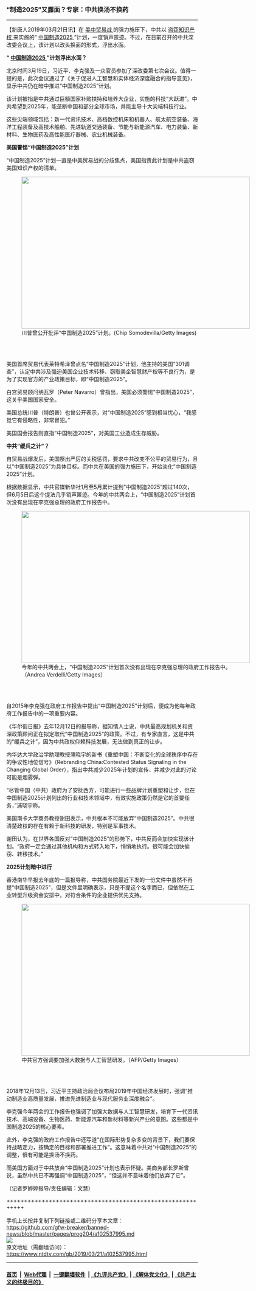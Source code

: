 ### “制造2025”又露面？专家：中共换汤不换药
------------------------

<div class="post_content" itemprop="articleBody">
 <p>
  【新唐人2019年03月21日讯】在
  <a href="https://www.ntdtv.com/gb/美中贸易战.htm">
   美中贸易战
  </a>
  的强力施压下，中共以
  <a href="https://www.ntdtv.com/gb/盗窃知识产权.htm">
   盗窃知识产权
  </a>
  来实施的“
  <a href="https://www.ntdtv.com/gb/中国制造2025.htm">
   中国制造2025
  </a>
  ”计划，一度销声匿迹。不过，在日前召开的中共深改委会议上，该计划以改头换面的形式，浮出水面。
 </p>
 <p>
  <strong>
   “
   <a href="https://www.ntdtv.com/gb/中国制造2025.htm">
    中国制造2025
   </a>
   ”计划浮出水面？
  </strong>
 </p>
 <p>
  北京时间3月19日，习近平、李克强及一众官员参加了深改委第七次会议。值得一提的是，此次会议通过了《关于促进人工智慧和实体经济深度融合的指导意见》，显示中共仍在暗中推进“中国制造2025”计划。
 </p>
 <p>
  该计划被指是中共通过巨额国家补贴扶持和培养大企业，实施的科技“大跃进”。中共希望到2025年，能垄断中国和部分全球市场，并能主导十大尖端科技行业。
 </p>
 <p>
  这些尖端领域包括：新一代资讯技术、高档数控机床和机器人、航太航空装备、海洋工程装备及高技术船舶、先进轨道交通装备、节能与新能源汽车、电力装备、新材料、生物医药及高性能医疗器械、农业机械装备。
 </p>
 <p>
  <strong>
   美国警惕“中国制造2025”计划
  </strong>
 </p>
 <p>
  “中国制造2025”计划一直是中美贸易战的分歧焦点，美国指责此计划是中共盗窃美国知识产权的清单。
 </p>
 <figure class="wp-caption alignnone" id="attachment_102538009" style="width: 600px">
  <img alt="" class="size-medium wp-image-102538009" height="400" src="https://www.ntdtv.com/assets/uploads/2019/03/gettyimages-1137080038-594x594-600x400.jpg" width="600">
   <br/><figcaption class="wp-caption-text">
    川普曾公开批评“中国制造2025”计划。(Chip Somodevilla/Getty Images)
   </figcaption><br/>
  </img>
 </figure><br/>
 <p>
  美国首席贸易代表莱特希泽曾点名“中国制造2025”计划，他主持的美国“301调查”，认定中共涉及强迫美国企业技术转移、窃取美企智慧财产权等不良行为，是为了实现官方的产业政策目标，即“中国制造2025”。
 </p>
 <p>
  白宫贸易顾问纳瓦罗（Peter Navarro）曾指出，美国必须警惕“中国制造2025”，这关乎美国国家安全。
 </p>
 <p>
  美国总统川普（特朗普）也曾公开表示，对“中国制造2025”感到相当忧心，“我感觉它有侵略性，非常冒犯。”
 </p>
 <p>
  美国国会报告则直指“中国制造2025”，对美国工业造成生存威胁。
 </p>
 <p>
  <strong>
   中共“缓兵之计”？
  </strong>
 </p>
 <p>
  自贸易战爆发后，美国祭出严厉的关税惩罚，要求中共改变不公平的贸易行为，且以“中国制造2025”为具体目标。而中共在美国的强力施压下，开始淡化“中国制造2025”计划。
 </p>
 <p>
  根据数据显示，中共官媒新华社1月至5月累计提到“中国制造2025”超过140次，但6月5日后这个提法几乎销声匿迹。今年的中共两会上，“中国制造2025”计划首次没有出现在李克强总理的政府工作报告中。
 </p>
 <figure class="wp-caption alignnone" id="attachment_102538011" style="width: 600px">
  <img alt="" class="size-medium wp-image-102538011" height="400" src="https://www.ntdtv.com/assets/uploads/2019/03/gettyimages-1128719613-594x594-1-600x400.jpg" width="600">
   <br/><figcaption class="wp-caption-text">
    今年的中共两会上，“中国制造2025”计划首次没有出现在李克强总理的政府工作报告中。 （Andrea Verdelli/Getty Images）
   </figcaption><br/>
  </img>
 </figure><br/>
 <p>
  自2015年李克强在政府工作报告中提出“中国制造2025”计划后，便成为他每年政府工作报告中的一项重要内容。
 </p>
 <p>
  《华尔街日报》去年12月12日的报导称，据知情人士说，中共最高规划机关和资深政策顾问正在拟定取代“中国制造2025”的政策。不过，有专家直言，这是中共的“缓兵之计”，因为中共政权仰赖科技发展，无法做到真正的让步。
 </p>
 <p>
  内华达大学政治学助理教授蒲晓宇的新书《重塑中国：不断变化的全球秩序中存在的争议性地位信号》（Rebranding China:Contested Status Signaling in the Changing Global Order），指出中共减少2025年计划的宣传、并减少对此的讨论可能是烟雾弹。
 </p>
 <p>
  “尽管中国（中共）政府为了安抚西方，可能进行一些品牌计划重塑和让步，但在中国制造2025计划列出的行业和技术领域中，有效实施政策仍然是它的首要任务，”浦晓宇称。
 </p>
 <p>
  美国南卡大学商务教授谢田表示，中共根本不可能放弃“中国制造2025”。中共很清楚政权的存在有赖于新科技的研发，特别是军事技术。
 </p>
 <p>
  谢田认为，在世界各国反对“中国制造2025”的形势下，中共反而会加快实现该计划。“政府一定会通过其他机构和方式转入地下，悄悄地执行。很可能会加快偷窃、转移技术。”
 </p>
 <p>
  <strong>
   2025计划暗中进行
  </strong>
 </p>
 <p>
  香港南华早报去年底的一篇报导称，中共国务院最近下发的一份文件中虽然不再提“中国制造2025”，但是文件里明确表示，只是不提这个名字而已，但依然在工业转型升级资金安排中，对符合条件的企业提供优先支持。
 </p>
 <figure class="wp-caption alignnone" id="attachment_102538016" style="width: 600px">
  <img alt="" class="size-medium wp-image-102538016" height="400" src="https://www.ntdtv.com/assets/uploads/2019/03/gettyimages-974081292-594x594-600x400.jpg" width="600">
   <br/><figcaption class="wp-caption-text">
    中共官方强调要加强大数据与人工智慧研发。（AFP/Getty Images）
   </figcaption><br/>
  </img>
 </figure><br/>
 <p>
  2018年12月13日，习近平主持政治局会议布局2019年中国经济发展时，强调“推动制造业高质量发展，推进先进制造业与现代服务业深度融合”。
 </p>
 <p>
  李克强今年两会的工作报告也强调了加强大数据与人工智慧研发，培育下一代资讯技术、高端设备、生物医药、新能源汽车和新材料等新兴产业的意图。这些都是中国制造2025的核心要素。
 </p>
 <p>
  此外，李克强的政府工作报告中还写道“在国际形势复杂多变的背景下，我们要保持战略定力，按确定的目标和部署推进工作”。这意味着中共对“中国制造2025”的调整，很有可能是换汤不换药。
 </p>
 <p>
  而美国方面对于中共放弃“中国制造2025”计划也表示怀疑。美商务部长罗斯曾说，虽然中共已不再强调“中国制造2025”，“但这并不意味着他们放弃了它”。
 </p>
 <p>
  （记者罗婷婷报导/责任编辑：文慧）
 </p>
 <div class="single_ad">
 </div>
</div>

+++++++++++++++++++++++++++++++++++++++++++++++++++++++++++<br/><br/>
手机上长按并复制下列链接或二维码分享本文章：<br/>
https://github.com/gfw-breaker/banned-news/blob/master/pages/prog204/a102537995.md <br/>
<a href='https://github.com/gfw-breaker/banned-news/blob/master/pages/prog204/a102537995.md'><img src='https://github.com/gfw-breaker/banned-news/blob/master/pages/prog204/a102537995.md.png'/></a> <br/>
原文地址（需翻墙访问）：https://www.ntdtv.com/gb/2019/03/21/a102537995.html


------------------------
#### [首页](https://github.com/gfw-breaker/banned-news/blob/master/README.md) &nbsp;|&nbsp; [Web代理](https://github.com/labour-camp/helloworld) &nbsp;|&nbsp; [一键翻墙软件](https://github.com/gfw-breaker/nogfw/blob/master/README.md) &nbsp;| [《九评共产党》](https://github.com/gfw-breaker/9ping.md/blob/master/README.md#九评之一评共产党是什么) | [《解体党文化》](https://github.com/gfw-breaker/jtdwh.md/blob/master/README.md) | [《共产主义的终极目的》](https://github.com/gfw-breaker/gczydzjmd.md/blob/master/README.md)

